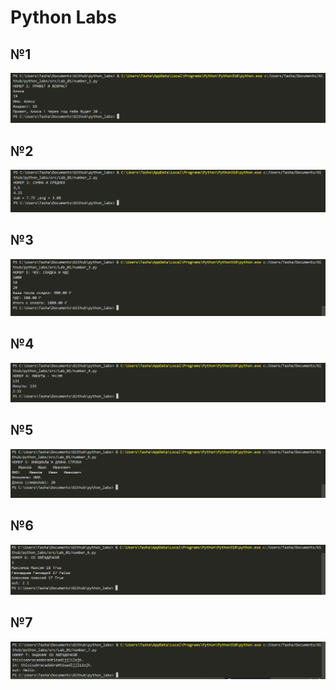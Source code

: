 # Python Labs 
## №1
![](images/Lab_01/задание%201.png "первый номер")

## №2
![](images/Lab_01/задание%202.png "первый номер")

## №3
![](images/Lab_01/задание%203.png "первый номер")

## №4
![](images/Lab_01/задание%204.png "первый номер")

## №5
![](images/Lab_01/задание%205.png "первый номер")

## №6
![](images/Lab_01/задание%206.png "первый номер")

## №7
![](images/Lab_01/задание%207.png "первый номер")
